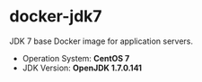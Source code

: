 # docker-jdk7
JDK 7 base Docker image for application servers.
* Operation System: **CentOS 7**
* JDK Version: **OpenJDK 1.7.0.141**
